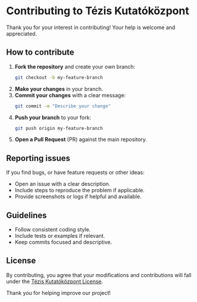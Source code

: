 # Contributing to Tézis Kutatóközpont

Thank you for your interest in contributing! Your help is welcome and appreciated.

## How to contribute

1. **Fork the repository** and create your own branch:
    ```bash
    git checkout -b my-feature-branch
    ```
2. **Make your changes** in your branch.
3. **Commit your changes** with a clear message:
    ```bash
    git commit -m "Describe your change"
    ```
4. **Push your branch** to your fork:
    ```bash
    git push origin my-feature-branch
    ```
5. **Open a Pull Request** (PR) against the main repository.

## Reporting issues

If you find bugs, or have feature requests or other ideas:
- Open an issue with a clear description.
- Include steps to reproduce the problem if applicable.
- Provide screenshots or logs if helpful and available.

## Guidelines

- Follow consistent coding style.
- Include tests or examples if relevant.
- Keep commits focused and descriptive.

## License

By contributing, you agree that your modifications and contributions will fall under the
[Tézis Kutatóközpont License](LICENSE).

Thank you for helping improve our project!
